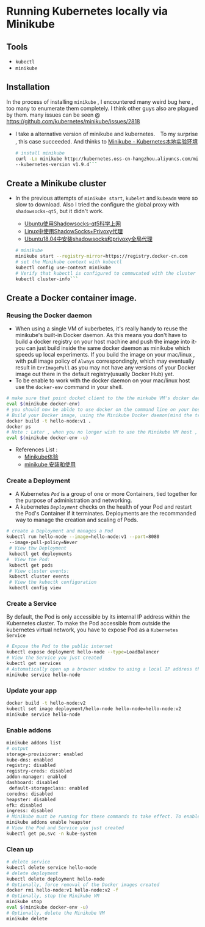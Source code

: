 # Running Kubernetes locally via Minikube
## Tools
- `kubectl`
- `minikube`

##  Installation
In the process of installing `minikube` , I encountered many weird bug here , too many to enumerate them completely. I think other guys also are plagued by them. many issues can be seen @ <https://github.com/kubernetes/minikube/issues/2818>

- I take a alternative version of minikube and kubernetes.　To my surprise , this case succeeded.  And thinks to [Minikube - Kubernetes本地实验环境](https://yq.aliyun.com/articles/221687?p=2)

  ```bash
  # install minikube
  curl -Lo minikube http://kubernetes.oss-cn-hangzhou.aliyuncs.com/minikube/releases/v0.25.2/minikube-linux-      amd64 && chmod +x minikube && sudo mv minikube /usr/local/bin/
  --kubernetes-version v1.9.4```

## Create a Minikube cluster
- In the previous attempts of `minikube start`, `kubelet` and `kubeadm`  were so slow to download. Also I tried the configure the global proxy with `shadowsocks-qt5`, but it didn't work.
  - [Ubuntu使用Shadowsocks-qt5科学上网](https://my.oschina.net/airship/blog/1812419)
  - [Linux中使用ShadowSocks+Privoxy代理](https://docs.lvrui.io/2016/12/12/Linux%E4%B8%AD%E4%BD%BF%E7%94%A8ShadowSocks-Privoxy%E4%BB%A3%E7%90%86/)
  - [Ubuntu18.04中安装shadowsocks和privoxy全局代理](https://ywnz.com/linuxjc/2687.html)

  ```bash
  # minikube
  minikube start --registry-mirror=https://registry.docker-cn.com
  # set the Minikube context with kubectl
  kubectl config use-context minikube
  # Verify that kubectl is configured to commucated with the cluster
  kubectl cluster-info```

## Create a Docker container image.
### Reusing the Docker daemon

-  When using a single VM of kuberbetes, it's really handy to reuse the minikube's built-in Docker daemon. As this means you don't have to build a docker registry on your host machine and push the image into it-you can just build inside the same docker daemon as minikube which speeds up local experiments. If you build the image on your mac/linux , with pull image policy of `Always` correspondingly, which may eventually result in `ErrImagePull` as you may not have any versions of your Docker image out there in the default registry(usually Docker Hub) yet.
- To be enable to work with the docker daemon on your mac/linux host use the `docker-env` command in your shell.
```bash
# make sure that point docket client to the the minkube VM's docker daemon .
eval $(minikube docker-env)
# you should now be ablde to use docker on the command line on your host mac/linux machine talking to the docker daemon inside the minkube VM.
# Build your Docker image, using the Minikube Docker daemon(mind the trailing dot)
docker build -t hello-node:v1 .
docker ps
# Note : Later , when you no longer wish to use the Minikube VM host , you can undo the change by running :
eval $(minikube docker-env -u)
```
- References List :
  - [Minikube体验](https://www.cnblogs.com/cocowool/p/minikube_setup_and_first_sample.html)
  - [minikube 安装和使用](http://www.cnblogs.com/yuanchao120/p/9816838.html)

### Create a Deployment
- A Kubernetes *`Pod`* is a group of one or more Containers, tied together for the purpose of administration and networking.
- A kubernetes *`Deployment`*  checks on the health of your Pod and restart the Pod's Container if it terminates. Deployments are the recommanded way to manage the creation and scaling of Pods.
```bash
# create a Deployment and manages a Pod
kubectl run hello-node --image=hello-node:v1 --port=8080
 --image-pull-policy=Never
 # View thw Deployment
 kubectl get deployments
#  View the Pod:
 kubectl get pods
 # View cluster events:
 kubectl cluster events
 # View the kubectk configuration
 kubectl config view
```
### Create a Service
By default, the Pod is only accessible by its  internal IP address within the Kubernetes cluster. To make the Pod accessible from outside the kubernetes virtual network, you have to expose Pod as a `Kubernetes Service`
```bash
# Expose the Pod to the public internet
kubectl expose deployment hello-node --type=LoadBalancer
# View the Service you just created
kubectl get services
# Automatically open up a browser window to using a local IP address that serves your app and shows the result.
minikube service hello-node
```
### Update your app
```bash
docker build -t hello-node:v2
kubectl set image deployment/hello-node hello-node=hello-node:v2
minikube service hello-node
```
### Enable  addons
```bash
minikube addons list
# output
storage-provisioner: enabled
kube-dns: enabled
registry: disabled
registry-creds: disabled
addon-manager: enabled
dashboard: disabled
 default-storageclass: enabled
coredns: disabled
heapster: disabled
efk: disabled
ingress: disabled
# Minikube must be running for these commands to take effect. To enable `heapster` addon
minikube addons enable heapster
# View the Pod and Service you just created
kubectl get po,svc -n kube-system
```
### Clean up
```bash
# delete service
kubectl delete service hello-node
# delete deployment
kubectl delete deployment hello-node
# Optionally, force removal of the Docker images created
docker rmi hello-node:v1 hello-node:v2 -f
# Optionally, stop the Minikube VM
minikube stop
eval $(minikube docker-env -u)
# Optionally, delete the Minikube VM
minikube delete
```
